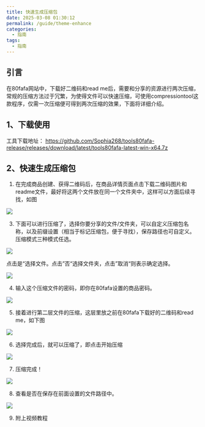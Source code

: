 ```yaml
---
title: 快速生成压缩包
date: 2025-03-08 01:30:12
permalink: /guide/theme-enhance
categories:
  - 指南
tags:
  - 指南
---
```

## 引言

在80fafa网站中，下载好二维码和read me后，需要和分享的资源进行两次压缩，常规的压缩方法过于冗繁，为使得文件可以快速压缩，可使用compressiontool这款程序，仅需一次压缩便可得到两次压缩的效果，下面将详细介绍。

## 1、下载使用

工具下载地址：
https://github.com/Sophia268/tools80fafa-release/releases/download/latest/tools80fafa-latest-win-x64.7z
## 2、快速生成压缩包

1. 在完成商品创建、获得二维码后，在商品详情页面点击下载二维码图片和readme文件，最好将这两个文件放在同一个文件夹中，这样可以方面后续寻找，如图

![](assert/2025-08-20_153844%202.png)

3. 下面可以进行压缩了，选择你要分享的文件/文件夹，可以自定义压缩包名称，以及前缀设置（相当于标记压缩包，便于寻找），保存路径也可自定义。压缩模式三种模式任选。

![](assert/企业微信截图_17556736338190.png)

点击是“选择文件。点击”否“选择文件夹，点击”取消“则表示确定选择。

![](assert/企业微信截图_1755673787583.png)

4. 输入这个压缩文件的密码，即你在80fafa设置的商品密码。

![](assert/企业微信截图_1755674052894.png)

5. 接着进行第二层文件的压缩，这层里放之前在80fafa下载好的二维码和read me，如下图

![](assert/企业微信截图_1755674121352.png)

6. 选择完成后，就可以压缩了，即点击开始压缩

![](assert/2025-08-20_161555.png)

7. 压缩完成！

![](assert/2025-08-20_161956.png)

8. 查看是否在保存在前面设置的文件路径中。

![](assert/2025-08-20_162208%201.png)

9. 附上视频教程

